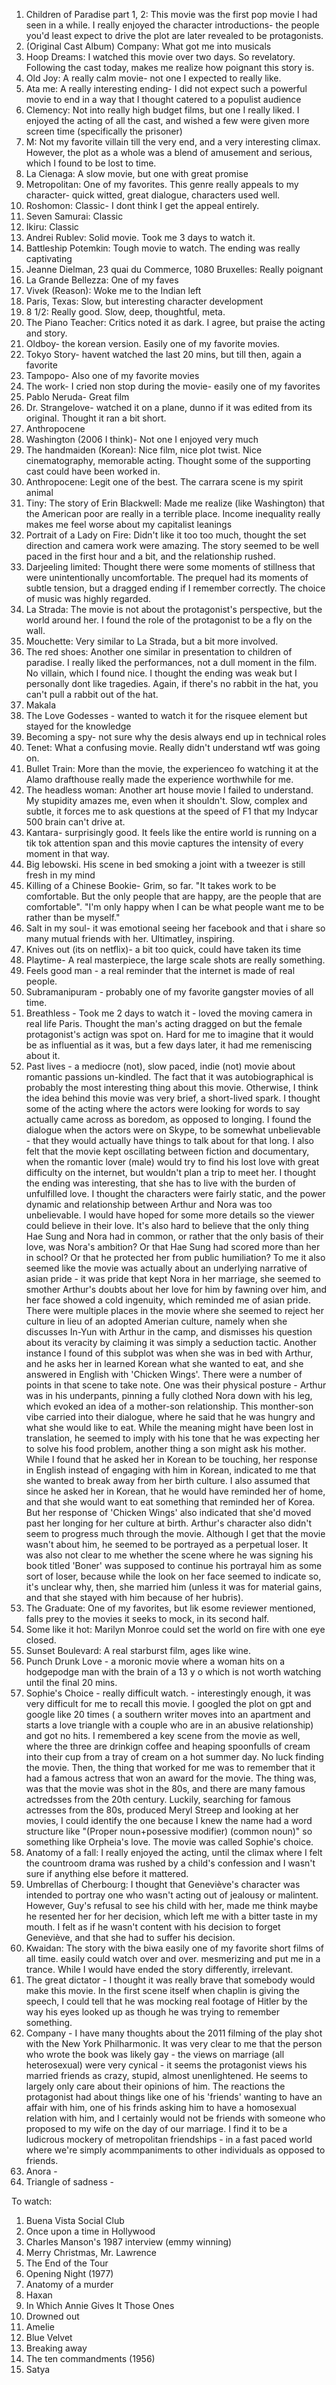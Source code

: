 1. Children of Paradise part 1, 2: This movie was the first pop movie I had seen in a while. I really enjoyed the character introductions- the people you'd least expect to drive the plot are later revealed to be protagonists.  
2. (Original Cast Album) Company: What got me into musicals
3. Hoop Dreams: I watched this movie over two days. So revelatory. Following the cast today, makes me realize how poignant this story is.
4. Old Joy: A really calm movie- not one I expected to really like. 
5. Ata me: A really interesting ending- I did not expect such a powerful movie to end in a way that I thought catered to a populist audience
6. Clemency: Not into really high budget films, but one I really liked. I enjoyed the acting of all the cast, and wished a few were given more screen time (specifically the prisoner)
7. M: Not my favorite villain till the very end, and a very interesting climax. However, the plot as a whole was a blend of amusement and serious, which I found to be lost to time.
8. La Cienaga: A slow movie, but one with great promise
9. Metropolitan: One of my favorites. This genre really appeals to my character- quick witted, great dialogue, characters used well.
10. Roshomon: Classic- I dont think I get the appeal entirely. 
11. Seven Samurai: Classic
12. Ikiru: Classic
13. Andrei Rublev: Solid movie. Took me 3 days to watch it. 
14. Battleship Potemkin: Tough movie to watch. The ending was really captivating
15. Jeanne Dielman, 23 quai du Commerce, 1080 Bruxelles: Really poignant
16. La Grande Bellezza: One of my faves
17. Vivek (Reason): Woke me to the Indian left
18. Paris, Texas: Slow, but interesting character development
19. 8 1/2: Really good. Slow, deep, thoughtful, meta.
20. The Piano Teacher: Critics noted it as dark. I agree, but praise the acting and story.
21. Oldboy- the korean version. Easily one of my favorite movies.
22. Tokyo Story- havent watched the last 20 mins, but till then, again a favorite
23. Tampopo- Also one of my favorite movies
24. The work- I cried non stop during the movie- easily one of my favorites
25. Pablo Neruda- Great film 
26. Dr. Strangelove- watched it on a plane, dunno if it was edited from its original. Thought it ran a bit short.
27. Anthropocene
28. Washington (2006 I think)- Not one I enjoyed very much
29. The handmaiden (Korean): Nice film, nice plot twist. Nice cinematography, memorable acting. Thought some of the supporting cast could have been worked in.
30. Anthropocene: Legit one of the best. The carrara scene is my spirit animal
31. Tiny: The story of Erin Blackwell: Made me realize (like Washington) that the American poor are really in a terrible place. Income inequality really makes me feel worse about my capitalist leanings
32. Portrait of a Lady on Fire: Didn't like it too too much, thought the set direction and camera work were amazing. The story seemed to be well paced in the first hour and a bit, and the relationship rushed. 
33. Darjeeling limited: Thought there were some moments of stillness that were unintentionally uncomfortable. The prequel had its moments of subtle tension, but a dragged ending if I remember correctly. The choice of music was highly regarded.
34. La Strada: The movie is not about the protagonist's perspective, but the world around her. I found the role of the protagonist to be a fly on the wall. 
35. Mouchette: Very similar to La Strada, but a bit more involved. 
36. The red shoes: Another one similar in presentation to children of paradise. I really liked the performances, not a dull moment in the film. No villain, which I found nice. I thought the ending was weak but I personally dont like tragedies. Again, if there's no rabbit in the hat, you can't pull a rabbit out of the hat. 
37. Makala
38. The Love Godesses - wanted to watch it for the risquee element but stayed for the knowledge
39. Becoming a spy- not sure why the desis always end up in technical roles
40. Tenet: What a confusing movie. Really didn't understand wtf was going on.
41. Bullet Train: More than the movie, the experienceo fo watching it at the Alamo drafthouse really made the experience worthwhile for me. 
42. The headless woman: Another art house movie I failed to understand. My stupidity amazes me, even when it shouldn't. Slow, complex and subtle, it forces me to ask questions at the speed of F1 that my Indycar 500 brain can't drive at. 
43. Kantara- surprisingly good. It feels like the entire world is running on a tik tok attention span and this movie captures the intensity of every moment in that way. 
44. Big lebowski. His scene in bed smoking a joint with a tweezer is still fresh in my mind
45. Killing of a Chinese Bookie- Grim, so far. "It takes work to be comfortable. But the only people that are happy, are the people that are comfortable". "I'm only happy when I can be what people want me to be rather than be myself."
46. Salt in my soul- it was emotional seeing her facebook and that i share so many mutual friends with her. Ultimatley, inspiring. 
47. Knives out (its on netflix)- a bit too quick, could have taken its time
48. Playtime- A real masterpiece, the large scale shots are really something. 
49. Feels good man - a real reminder that the internet is made of real people. 
50. Subramanipuram - probably one of my favorite gangster movies of all time. 
51. Breathless - Took me 2 days to watch it - loved the moving camera in real life Paris. Thought the man's acting dragged on but the female protagonist's actign was spot on. Hard for me to imagine that it would be as influential as it was, but a few days later, it had me remeniscing about it. 
52. Past lives - a mediocre (not), slow paced, indie (not) movie about romantic passions un-kindled. The fact that it was autobiographical is probably the most interesting thing about this movie. Otherwise, I think the idea behind this movie was very brief, a short-lived spark. I thought some of the acting where the actors were looking for words to say actually came across as boredom, as opposed to longing. I found the dialogue when the actors were on Skype, to be somewhat unbelievable - that they would actually have things to talk about for that long. I also felt that the movie kept oscillating between fiction and documentary, when the romantic lover (male) would try to find his lost love with great difficulty on the internet, but wouldn't plan a trip to meet her. I thought the ending was interesting, that she has to live with the burden of unfulfilled love. I thought the characters were fairly static, and the power dynamic and relationship between Arthur and Nora was too unbelievable. I would have hoped for some more details so the viewer could believe in their love. It's also hard to believe that the only thing Hae Sung and Nora had in common, or rather that the only basis of their love, was Nora's ambition? Or that Hae Sung had scored more than her in school? Or that he protected her from public humiliation? To me it also seemed like the movie was actually about an underlying narrative of asian pride - it was pride that kept Nora in her marriage, she seemed to smother Arthur's doubts about her love for him by fawning over him, and her face showed a cold ingenuity, which reminded me of asian pride. There were multiple places in the movie where she seemed to reject her culture in lieu of an adopted Amerian culture, namely when she discusses In-Yun with Arthur in the camp, and dismisses his question about its veracity by claiming it was simply a seduction tactic. Another instance I found of this subplot was when she was in bed with Arthur, and he asks her in learned Korean what she wanted to eat, and she answered in English with 'Chicken Wings'. There were a number of points in that scene to take note. One was their physical posture - Arthur was in his underpants, pinning a fully clothed Nora down with his leg, which evoked an idea of a mother-son relationship. This monther-son vibe carried into their dialogue, where he said that he was hungry and what she would like to eat. While the meaning might have been lost in translation, he seemed to imply with his tone that he was expecting her to solve his food problem, another thing a son might ask his mother. While I found that he asked her in Korean to be touching, her response in English instead of engaging with him in Korean, indicated to me that she wanted to break away from her birth culture. I also assumed that since he asked her in Korean, that he would have reminded her of home, and that she would want to eat something that reminded her of Korea. But her response of 'Chicken Wings' also indicated that she'd moved past her longing for her culture at birth. Arthur's character also didn't seem to progress much through the movie. Although I get that the movie wasn't about him, he seemed to be portrayed as a perpetual loser. It was also not clear to me whether the scene where he was signing his book titled 'Boner' was supposed to continue his portrayal him as some sort of loser, because while the look on her face seemed to indicate so, it's unclear why, then, she married him (unless it was for material gains, and that she stayed with him because of her hubris).
53. The Graduate: One of my favorites, but lik esome reviewer mentioned, falls prey to the movies it seeks to mock, in its second half. 
54. Some like it hot: Marilyn Monroe could set the world on fire with one eye closed.
55. Sunset Boulevard: A real starburst film, ages like wine. 
56. Punch Drunk Love - a moronic movie where a woman hits on a hodgepodge man with the brain of a 13 y o which is not worth watching until the final 20 mins. 
57. Sophie's Choice - really difficult watch. - interestingly enough, it was very difficult for me to recall this movie. I googled the plot on gpt and google like 20 times ( a southern writer moves into an apartment and starts a love triangle with a couple who are in an abusive relationship) and got no hits. I remembered a key scene from the movie as well, where the three are drinkign coffee and heaping spoonfulls of cream into their cup from a tray of cream on a hot summer day. No luck finding the movie. Then, the thing that worked for me was to remember that it had a famous actress that won an award for the movie. The thing was, was that the movie was shot in the 80s, and there are many famous actredsses from the 20th century. Luckily, searching for famous actresses from the 80s, produced Meryl Streep and looking at her movies, I could identify the one because I knew the name had a word structure like "(Proper noun+posessive modifier) (common noun)" so something like Orpheia's love. The movie was called Sophie's choice. 
58. Anatomy of a fall: I really enjoyed the acting, until the climax where I felt the countroom drama was rushed by a child's confession and I wasn't sure if anything else before it mattered. 
59. Umbrellas of Cherbourg: I thought that Geneviève's character was intended to portray one who wasn't acting out of jealousy or malintent. However, Guy's refusal to see his child with her, made me think maybe he resented her for her decision, which left me with a bitter taste in my mouth. I felt as if he wasn't content with his decision to forget Geneviève, and that she had to suffer his decision.
60. Kwaidan: The story with the biwa easily one of my favorite short films of all time. easily could watch over and over. mesmerizing and put me in a trance. While I would have ended the story differently, irrelevant. 
61. The great dictator - I thought it was really brave that somebody would make this movie. In the first scene itself when chaplin is giving the speech, I could tell that he was mocking real footage of Hitler by the way his eyes looked up as though he was trying to remember something. 
62. Company - I have many thoughts about the 2011 filming of the play shot with the New York Philharmonic. It was very clear to me that the person who wrote the book was likely gay - the views on marriage (all heterosexual) were very cynical - it seems the protagonist views his married friends as crazy, stupid, almost unenlightened. He seems to largely only care about their opinions of him. The reactions the protagonist had about things like one of his 'friends' wanting to have an affair with him, one of his frinds asking him to have a homosexual relation with him, and I certainly would not be friends with someone who proposed to my wife on the day of our marriage. I find it to be a ludicrous mockery of metropolitan friendships - in a fast paced world where we're simply acommpaniments to other individuals as opposed to friends. 
63. Anora - 
64. Triangle of sadness - 


To watch: 

1. Buena Vista Social Club
2. Once upon a time in Hollywood
4. Charles Manson's 1987 interview (emmy winning)
5. Merry Christmas, Mr. Lawrence
6. The End of the Tour 
7. Opening Night (1977)
8. Anatomy of a murder
9. Haxan
10. In Which Annie Gives It Those Ones
11. Drowned out
12. Amelie
13. Blue Velvet
14. Breaking away
15. The ten commandments (1956)
16. Satya 